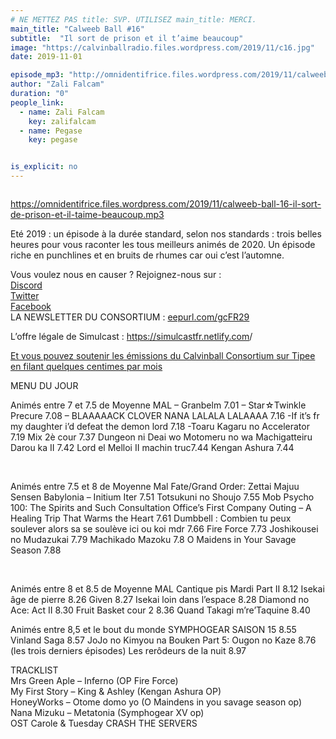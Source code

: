 ```yaml
---
# NE METTEZ PAS title: SVP. UTILISEZ main_title: MERCI.
main_title: "Calweeb Ball #16"
subtitle:  "Il sort de prison et il t’aime beaucoup"
image: "https://calvinballradio.files.wordpress.com/2019/11/c16.jpg"
date: 2019-11-01

episode_mp3: "http://omnidentifrice.files.wordpress.com/2019/11/calweeb-ball-16-il-sort-de-prison-et-il-taime-beaucoup.mp3"
author: "Zali Falcam"
duration: "0"
people_link: 
  - name: Zali Falcam
    key: zalifalcam
  - name: Pegase
    key: pegase


is_explicit: no
---
```


<PodcastHeader/>

<!-- ECRIRE LA DESCRIPTION DE L'EPISODE SOUS CETTE LIGNE -->
<p><img src="https://calvinballradio.files.wordpress.com/2019/11/c16.jpg" alt=""></p>
<p><a href="https://omnidentifrice.files.wordpress.com/2019/11/calweeb-ball-16-il-sort-de-prison-et-il-taime-beaucoup.mp3" rel="nofollow">https://omnidentifrice.files.wordpress.com/2019/11/calweeb-ball-16-il-sort-de-prison-et-il-taime-beaucoup.mp3</a></p>
<p>Eté 2019 : un épisode à la durée standard, selon nos standards : trois belles heures pour vous raconter les tous meilleurs animés de 2020. Un épisode riche en punchlines et en bruits de rhumes car oui c’est l’automne.</p>
<p>Vous voulez nous en causer ? Rejoignez-nous sur :<br>
<a href="http://discordapp.com/invite/4RnA9v7" rel="nofollow">Discord</a><br>
<a href="https://twitter.com/Calvinball_FM?lang=fr" rel="nofollow">Twitter</a><br>
<a href="https://www.facebook.com/CalvinballRadio/?ref=bookmarks" rel="nofollow">Facebook</a><br>
LA NEWSLETTER DU CONSORTIUM : <a title="http://eepurl.com/gcFR29" href="https://exit.sc/?url=http%3A%2F%2Feepurl.com%2FgcFR29" rel="nofollow">eepurl.com/gcFR29</a></p>
<p>L’offre légale de Simulcast : <a href="https://simulcastfr.netlify.com/" rel="nofollow">https://simulcastfr.netlify.com</a>/</p>
<p><a href="https://fr.tipeee.com/calvinball" rel="nofollow">Et vous pouvez soutenir les émissions du Calvinball Consortium sur Tipee en filant quelques centimes par mois</a></p>
<p>MENU DU JOUR</p>




<tr>
<td>Animés entre 7 et 7.5 de Moyenne MAL</td>
</tr>
<tr>
<td>– Granbelm 7.01</td>
</tr>
<tr>
<td>– Star☆Twinkle Precure 7.08</td>
</tr>
<tr>
<td>– BLAAAAACK CLOVER NANA LALALA LALAAAA 7.16</td>
</tr>
<tr>
<td>-If it’s fr my daughter i’d defeat the demon lord 7.18</td>
</tr>
<tr>
<td>-Toaru Kagaru no Accelerator 7.19</td>
</tr>
<tr>
<td>Mix 2è cour 7.37</td>
</tr>
<tr>
<td>Dungeon ni Deai wo Motomeru no wa Machigatteiru Darou ka II 7.42</td>
</tr>
<tr>
<td>Lord el Melloi II machin truc7.44</td>
</tr>
<tr>
<td>Kengan Ashura 7.44</td>
</tr>


<p>&nbsp;</p>




<tr>
<td>Animés entre 7.5 et 8 de Moyenne Mal</td>
</tr>
<tr>
<td>Fate/Grand Order: Zettai Majuu Sensen Babylonia – Initium Iter 7.51</td>
</tr>
<tr>
<td>Totsukuni no Shoujo 7.55</td>
</tr>
<tr>
<td>Mob Psycho 100: The Spirits and Such Consultation Office’s First Company Outing – A Healing Trip That Warms the Heart 7.61</td>
</tr>
<tr>
<td>Dumbbell : Combien tu peux soulever alors sa se soulève ici ou koi mdr 7.66</td>
</tr>
<tr>
<td>Fire Force 7.73</td>
</tr>
<tr>
<td>Joshikousei no Mudazukai 7.79</td>
</tr>
<tr>
<td>Machikado Mazoku 7.8</td>
</tr>
<tr>
<td>O Maidens in Your Savage Season 7.88</td>
</tr>


<p>&nbsp;</p>




<tr>
<td>Animés entre 8 et 8.5 de Moyenne MAL</td>
</tr>
<tr>
<td>Cantique pis Mardi Part II 8.12</td>
</tr>
<tr>
<td>Isekai âge de pierre 8.26</td>
</tr>
<tr>
<td>Given 8.27</td>
</tr>
<tr>
<td>Isekai loin dans l’espace 8.28</td>
</tr>
<tr>
<td>Diamond no Ace: Act II 8.30</td>
</tr>
<tr>
<td>Fruit Basket cour 2 8.36</td>
</tr>
<tr>
<td>Quand Takagi m’re’Taquine 8.40</td>
</tr>


<p></p>




<tr>
<td>Animés entre 8,5 et le bout du monde</td>
</tr>
<tr>
<td>SYMPHOGEAR SAISON 15 8.55</td>
</tr>
<tr>
<td>Vinland Saga 8.57</td>
</tr>
<tr>
<td>JoJo no Kimyou na Bouken Part 5: Ougon no Kaze 8.76 (les trois derniers épisodes)</td>
</tr>
<tr>
<td>Les rerôdeurs de la nuit 8.97</td>
</tr>


<p>TRACKLIST<br>
Mrs Green Aple – Inferno (OP Fire Force)<br>
My First Story – King &amp; Ashley (Kengan Ashura OP)<br>
HoneyWorks – Otome domo yo (O Maindens in you savage season op)<br>
Nana Mizuku – Metatonia (Symphogear XV op)<br>
OST Carole &amp; Tuesday CRASH THE SERVERS</p>



